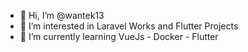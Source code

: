 - 👋 Hi, I’m @wantek13
- 👀 I’m interested in Laravel Works and Flutter Projects
- 🌱 I’m currently learning VueJs - Docker - Flutter

<!---
wantek13/wantek13 is a ✨ special ✨ repository because its `README.md` (this file) appears on your GitHub profile.
You can click the Preview link to take a look at your changes.
--->
